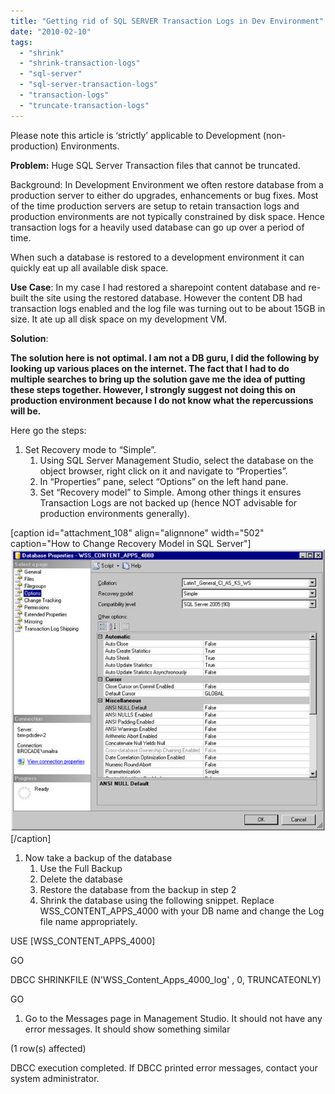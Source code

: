 ```yaml
---
title: "Getting rid of SQL SERVER Transaction Logs in Dev Environment"
date: "2010-02-10"
tags: 
  - "shrink"
  - "shrink-transaction-logs"
  - "sql-server"
  - "sql-server-transaction-logs"
  - "transaction-logs"
  - "truncate-transaction-logs"
---
```


Please note this article is ‘strictly’ applicable to Development (non-production) Environments.

**Problem:** Huge SQL Server Transaction files that cannot be truncated.

Background: In Development Environment we often restore database from a production server to either do upgrades, enhancements or bug fixes. Most of the time production servers are setup to retain transaction logs and production environments are not typically constrained by disk space. Hence transaction logs for a heavily used database can go up over a period of time.

When such a database is restored to a development environment it can quickly eat up all available disk space.

**Use Case**: In my case I had restored a sharepoint content database and re-built the site using the restored database. However the content DB had transaction logs enabled and the log file was turning out to be about 15GB in size. It ate up all disk space on my development VM.

**Solution**:

**The solution here is not optimal. I am not a DB guru, I did the following by looking up various places on the internet. The fact that I had to do multiple searches to bring up the solution gave me the idea of putting these steps together. However, I strongly suggest not doing this on production environment because I do not know what the repercussions will be.**

Here go the steps:

1. Set Recovery mode to “Simple”.
    1. Using SQL Server Management Studio, select the database on the object browser, right click on it and navigate to “Properties”.
    2. In “Properties” pane, select “Options” on the left hand pane.
    3. Set “Recovery model” to Simple. Among other things it ensures Transaction Logs are not backed up (hence NOT advisable for production environments generally).

\[caption id="attachment\_108" align="alignnone" width="502" caption="How to Change Recovery Model in SQL Server"\][![How to Change Recovery Model in SQL Server](images/changerecoverymodel.jpg "How to Change Recovery Model in SQL Server")](http://sumitmaitra.files.wordpress.com/2010/02/changerecoverymodel.jpg)\[/caption\]

1. Now take a backup of the database
    1. Use the Full Backup
    2. Delete the database
    3. Restore the database from the backup in step 2
    4. Shrink the database using the following snippet. Replace WSS\_CONTENT\_APPS\_4000 with your DB name and change the Log file name appropriately.

USE \[WSS\_CONTENT\_APPS\_4000\]

GO

DBCC SHRINKFILE (N'WSS\_Content\_Apps\_4000\_log' , 0, TRUNCATEONLY)

GO

1. Go to the Messages page in Management Studio. It should not have any error messages. It should show something similar

(1 row(s) affected)

DBCC execution completed. If DBCC printed error messages, contact your system administrator.
